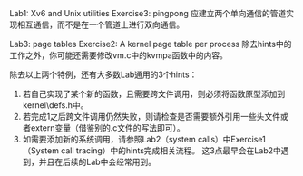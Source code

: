 Lab1: Xv6 and Unix utilities
Exercise3: pingpong
	应建立两个单向通信的管道实现相互通信，而不是在一个管道上进行双向通信。

Lab3: page tables
Exercise2: A kernel page table per process
	除去hints中的工作之外，你可能还需要修改vm.c中的kvmpa函数中的内容。 

除去以上两个特例，还有大多数Lab通用的3个hints：
1.  若自己实现了某个新的函数，且需要跨文件调用，则必须将函数原型添加到kernel\defs.h中。 
2.  若完成1之后跨文件调用仍然失败，则请检查是否需要额外引用一些头文件或者extern变量（借鉴别的.c文件的写法即可）。 
3.  如需要添加新的系统调用，请参照Lab2（system calls）中Exercise1（System call tracing）中的hints完成相关流程。
这3点最早会在Lab2中遇到，并且在后续的Lab中会经常用到。
